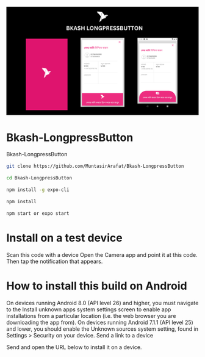 [![MasterHead](https://raw.githubusercontent.com/MuntasirArafat/Bkash-LongpressButton/main/assets/BKASH%20LONGPRESSBUTTON.png)](https://muntasir.com)


# Bkash-LongpressButton
Bkash-LongpressButton

```bash
git clone https://github.com/MuntasirArafat/Bkash-LongpressButton
```


```bash
cd Bkash-LongpressButton
```


```bash
npm install -g expo-cli
```

```bash
npm install
```

```bash
npm start or expo start
```
# Install on a test device 

Scan this code with a device
Open the Camera app and point it at this code. Then tap the notification that appears.



# How to install this build on Android

On devices running Android 8.0 (API level 26) and higher, you must navigate to the Install unknown apps system settings screen to enable app installations from a particular location (i.e. the web browser you are downloading the app from).
On devices running Android 7.1.1 (API level 25) and lower, you should enable the Unknown sources system setting, found in Settings > Security on your device.
Send a link to a device

Send and open the URL below to install it on a device.

